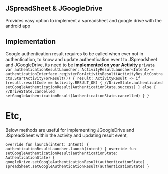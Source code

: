 ## JSpreadSheet & JGoogleDrive

Provides easy option to implement a spreadsheet and google drive with the android app

## Implementation

Google authentication result requires to be called when ever not in authentication, to know and
update authentication event to JSpreadsheet and JGoogleDrive, its need to be **implemented on your
Activity**
``
private var authenticationResultLauncher: ActivityResultLauncher<Intent> = authenticationInterface.registerForActivityResult(ActivityResultContracts.StartActivityForResult()) { result: ActivityResult ->
    if (result.resultCode == Activity.RESULT_OK) { //DriveState.authenticated
            setGoogleAuthenticationResult(AuthenticationState.success)
    } else { //DriveState.cancelled
            setGoogleAuthenticationResult(AuthenticationState.cancelled)
    }
}
``

# Etc,

Below methods are useful for implementing JGoogleDrive and JSpreadSheet within the activity and
updating result event,

``
    override fun launch(intent: Intent) {
        authenticationResultLauncher.launch(intent)
    }
    override fun setGoogleAuthenticationResult(authenticationState: AuthenticationState) {
        googleDrive.setGoogleAuthenticationResult(authenticationState)
        spreadSheet.setGoogleAuthenticationResult(authenticationState)
    }
``